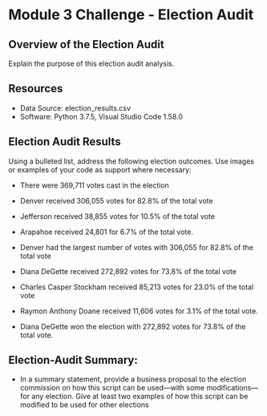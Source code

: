 # Module 3 Challenge - Election Audit

## Overview of the Election Audit
Explain the purpose of this election audit analysis.


## Resources
- Data Source: election_results.csv
- Software: Python 3.7.5, Visual Studio Code 1.58.0


## Election Audit Results
Using a bulleted list, address the following election outcomes. Use images or examples of your code as support where necessary:

 - There were 369,711 votes cast in the election

 - Denver received 306,055 votes for 82.8% of the total vote
 - Jefferson received 38,855 votes for 10.5% of the total vote
 - Arapahoe received 24,801 for 6.7% of the total vote.

 - Denver had the largest number of votes with 306,055 for 82.8% of the total vote

 - Diana DeGette received 272,892 votes for 73.8% of the total vote
 - Charles Casper Stockham received 85,213 votes for 23.0% of the total vote
 - Raymon Anthony Doane received 11,606 votes for 3.1% of the total vote.

 - Diana DeGette won the election with 272,892 votes for 73.8% of the total vote.


## Election-Audit Summary: 
 - In a summary statement, provide a business proposal to the election commission on how this script can be used—with some modifications—for any election. Give at least two examples of how this script can be modified to be used for other elections

